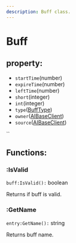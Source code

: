 ```yaml
---
description: Buff class.
---
```


# Buff

## property:

* `startTime`\(number\)
* `expireTime`\(number\)
* `leftTime`\(number\)
* `short`\(integer\)
* `int`\(integer\)
* `type`\([BuffType](../enums/bufftype.md)\)
* `owner`\([AIBaseClient](aibaseclient.md)\)
* `source`\([AIBaseClient](aibaseclient.md)\)

\`\`

## Functions:

### :IsValid

`buff:IsValid():` boolean

Returns if buff is valid.

### :GetName

`entry:GetName():` string

Returns buff name.

### 

